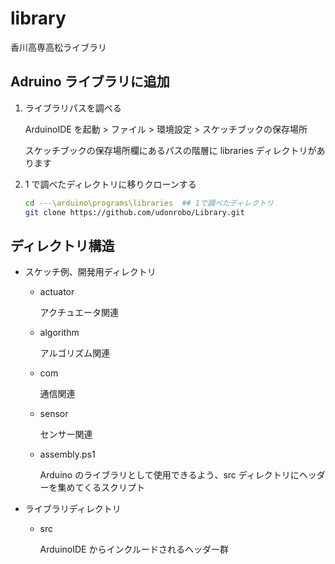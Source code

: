 # library

香川高専高松ライブラリ

## Adruino ライブラリに追加

1. ライブラリパスを調べる

    ArduinoIDE を起動 > ファイル > 環境設定 > スケッチブックの保存場所

    スケッチブックの保存場所欄にあるパスの階層に libraries ディレクトリがあります

2. 1 で調べたディレクトリに移りクローンする

    ```sh
    cd ---\arduino\programs\libraries  ## 1で調べたディレクトリ
    git clone https://github.com/udonrobo/Library.git
    ```

## ディレクトリ構造

-   スケッチ例、開発用ディレクトリ

    -   actuator

        アクチュエータ関連

    -   algorithm

        アルゴリズム関連

    -   com

        通信関連

    -   sensor

        センサー関連

    -   assembly.ps1

        Arduino のライブラリとして使用できるよう、src ディレクトリにヘッダーを集めてくるスクリプト

-   ライブラリディレクトリ

    -   src

        ArduinoIDE からインクルードされるヘッダー群
